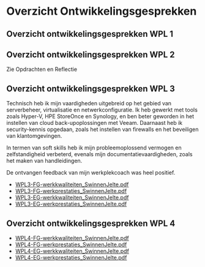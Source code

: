 # Overzicht Ontwikkelingsgesprekken

## Overzicht ontwikkelingsgesprekken WPL 1

## Overzicht ontwikkelingsgesprekken WPL 2

Zie Opdrachten en Reflectie

## Overzicht ontwikkelingsgesprekken WPL 3
Technisch heb ik mijn vaardigheden uitgebreid op het gebied van serverbeheer, virtualisatie en netwerkconfiguratie. Ik heb gewerkt met tools zoals Hyper-V, HPE StoreOnce en Synology, en ben beter geworden in het instellen van cloud back-upoplossingen met Veeam. Daarnaast heb ik security-kennis opgedaan, zoals het instellen van firewalls en het beveiligen van klantomgevingen.

In termen van soft skills heb ik mijn probleemoplossend vermogen en zelfstandigheid verbeterd, evenals mijn documentatievaardigheden, zoals het maken van handleidingen.

De ontvangen feedback van mijn werkplekcoach was heel positief.

-   [WPL3-FG-werkkwaliteiten_SwinnenJelte.pdf](https://github.com/PXL-Digital-SNE-Werkplekleren/portfolio-JelteSwinnenPXL/blob/main/Ontwikkeling/WPL3-FG-werkkwaliteiten_SwinnenJelte.pdf)
-   [WPL3-FG-werkprestaties_SwinnenJelte.pdf](https://github.com/PXL-Digital-SNE-Werkplekleren/portfolio-JelteSwinnenPXL/blob/main/Ontwikkeling/WPL3-FG-werkprestaties_SwinnenJelte.pdf)
-   [WPL3-EG-werkkwaliteiten_SwinnenJelte.pdf](https://github.com/PXL-Digital-SNE-Werkplekleren/portfolio-JelteSwinnenPXL/blob/main/Ontwikkeling/WPL3-EG-werkkwaliteiten_SwinnenJelte.pdf)
-   [WPL3-EG-werkprestaties_SwinnenJelte.pdf](https://github.com/PXL-Digital-SNE-Werkplekleren/portfolio-JelteSwinnenPXL/blob/main/Ontwikkeling/WPL3-EG-werkprestaties_SwinnenJelte.pdf)




## Overzicht ontwikkelingsgesprekken WPL 4

-   [WPL4-FG-werkkwaliteiten_SwinnenJelte.pdf](https://github.com/PXL-Digital-SNE-Werkplekleren/portfolio-JelteSwinnenPXL/blob/main/Ontwikkeling/WPL4-FG-werkkwaliteiten_SwinnenJelte.pdf)
-   [WPL4-FG-werkprestaties_SwinnenJelte.pdf](https://github.com/PXL-Digital-SNE-Werkplekleren/portfolio-JelteSwinnenPXL/blob/main/Ontwikkeling/WPL4-FG-werkprestaties_SwinnenJelte.pdf)
-   [WPL4-EG-werkkwaliteiten_SwinnenJelte.pdf](https://github.com/PXL-Digital-SNE-Werkplekleren/portfolio-JelteSwinnenPXL/blob/main/Ontwikkeling/WPL4-EG-werkkwaliteiten_SwinnenJelte.pdf)
-   [WPL4-EG-werkprestaties_SwinnenJelte.pdf](https://github.com/PXL-Digital-SNE-Werkplekleren/portfolio-JelteSwinnenPXL/blob/main/Ontwikkeling/WPL4-EG-werkprestaties_SwinnenJelte.pdf)
